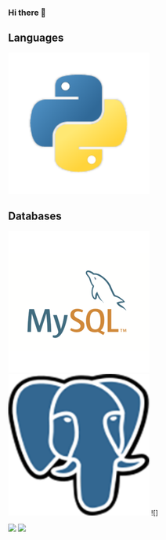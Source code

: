 ### Hi there 👋

## Languages

![Python](https://raw.githubusercontent.com/github/explore/80688e429a7d4ef2fca1e82350fe8e3517d3494d/topics/python/python.png)

## Databases

![MySQL](https://raw.githubusercontent.com/github/explore/80688e429a7d4ef2fca1e82350fe8e3517d3494d/topics/mysql/mysql.png)
![Postgres](https://raw.githubusercontent.com/github/explore/80688e429a7d4ef2fca1e82350fe8e3517d3494d/topics/postgresql/postgresql.png)
![]

<img src="https://github-readme-stats.vercel.app/api/top-langs?username=nyawanga&layout=compact&them=dark"/>
<img src="https://github-readme-stats.vercel.app/api?username=nyawanga&show_icons=true&theme=dark"/>
<!--
**nyawanga/nyawanga** is a ✨ _special_ ✨ repository because its `README.md` (this file) appears on your GitHub profile.

Here are some ideas to get you started:

- 🔭 I’m currently working on ...
- 🌱 I’m currently learning ...
- 👯 I’m looking to collaborate on ...
- 🤔 I’m looking for help with ...
- 💬 Ask me about ...
- 📫 How to reach me: ...
- 😄 Pronouns: ...
- ⚡ Fun fact: ...
-->
